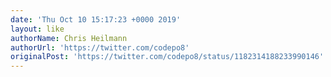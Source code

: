 ```yaml
---
date: 'Thu Oct 10 15:17:23 +0000 2019'
layout: like
authorName: Chris Heilmann
authorUrl: 'https://twitter.com/codepo8'
originalPost: 'https://twitter.com/codepo8/status/1182314188233990146'
---
```

